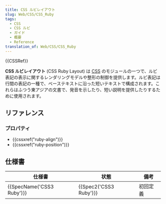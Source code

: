 ```yaml
---
title: CSS ルビレイアウト
slug: Web/CSS/CSS_Ruby
tags:
  - CSS
  - CSS ルビ
  - ガイド
  - 概要
  - Reference
translation_of: Web/CSS/CSS_Ruby
---
```

{{CSSRef}}

**CSS ルビレイアウト** (CSS Ruby Layout) は [CSS](/ja/docs/Web/CSS) のモジュールの一つで、ルビ表記の表示に関するレンダリングモデルや整形の制御を提供します。ルビ表記は行間の表記の一種で、ベーステキストに沿った短いテキストで構成されます。これらはふつう東アジアの文書で、発音を示したり、短い説明を提供したりするために使用されます。

## リファレンス

### プロパティ

- {{cssxref("ruby-align")}}
- {{cssxref("ruby-position")}}

## 仕様書

| 仕様書                    | 状態                   | 備考     |
| ------------------------- | ---------------------- | -------- |
| {{SpecName('CSS3 Ruby')}} | {{Spec2('CSS3 Ruby')}} | 初回定義 |
